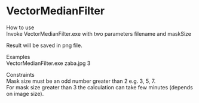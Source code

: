 # VectorMedianFilter

How to use <br />
Invoke VectorMedianFilter.exe with two parameters filename and  maskSize <br />

Result will be saved in png file. <br />

Examples <br />
VectorMedianFilter.exe zaba.jpg 3 <br />

Constraints <br />
Mask size must be an odd number greater than 2 e.g. 3, 5, 7. <br />
For mask size greater than 3 the calculation can take few minutes (depends on image size). <br />
